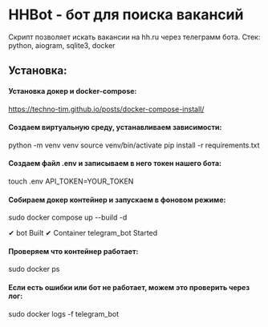 # HHBot - бот для поиска вакансий

Скрипт позволяет искать вакансии на hh.ru через телеграмм бота.
Стек: python, aiogram, sqlite3, docker

## Установка:

#### Установка докер и docker-compose:
https://techno-tim.github.io/posts/docker-compose-install/

#### Создаем виртуальную среду, устанавливаем зависимости:
python -m venv venv
source venv/bin/activate
pip install -r requirements.txt

#### Создаем файл .env и записываем в него токен нашего бота:
touch .env
API_TOKEN=YOUR_TOKEN

#### Собираем докер контейнер и запускаем в фоновом режиме:
sudo docker compose up --build -d

 ✔ bot                     Built
 ✔ Container telegram_bot  Started

#### Проверяем что контейнер работает:
sudo docker ps

#### Если есть ошибки или бот не работает, можем это проверить через лог:
sudo docker logs -f telegram_bot
